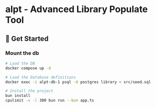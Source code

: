 # alpt - Advanced Library Populate Tool


## 🚀 Get Started

### Mount the db
```bash
# Load the DB
docker compose up -d 

# Load the Database definitions
docker exec -i alpt-db-1 psql -U postgres library < src/seed.sql

# Install the project
bun install
cpulimit -v -l 300 bun run --bun app.ts
```
